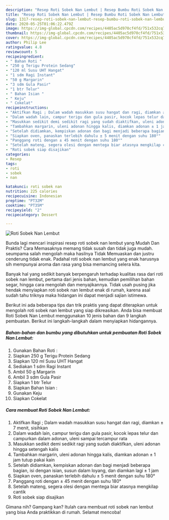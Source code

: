 ```yaml
---
description: "Resep Roti Sobek Nan Lembut | Resep Bumbu Roti Sobek Nan Lembut Yang Sempurna"
title: "Resep Roti Sobek Nan Lembut | Resep Bumbu Roti Sobek Nan Lembut Yang Sempurna"
slug: 1317-resep-roti-sobek-nan-lembut-resep-bumbu-roti-sobek-nan-lembut-yang-sempurna
date: 2020-05-25T01:06:22.479Z
image: https://img-global.cpcdn.com/recipes/4405ac5d970cf4fd/751x532cq70/roti-sobek-nan-lembut-foto-resep-utama.jpg
thumbnail: https://img-global.cpcdn.com/recipes/4405ac5d970cf4fd/751x532cq70/roti-sobek-nan-lembut-foto-resep-utama.jpg
cover: https://img-global.cpcdn.com/recipes/4405ac5d970cf4fd/751x532cq70/roti-sobek-nan-lembut-foto-resep-utama.jpg
author: Philip Lee
ratingvalue: 4.8
reviewcount: 5
recipeingredient:
- " Bahan Roti "
- "250 g Terigu Protein Sedang"
- "120 ml Susu UHT Hangat"
- "1 sdm Ragi Instant"
- "50 g Margarin"
- "3 sdm Gula Pasir"
- "1 btr Telur"
- " Bahan Isian "
- " Keju"
- " Cokelat"
recipeinstructions:
- "Aktifkan Ragi ; Dalam wadah masukkan susu hangat dan ragi, diamkan ± 7 menit, sisihkan"
- "Dalam wadah lain, campur terigu dan gula pasir, kocok lepas telur dan campurkan dalam adonan, uleni sampai tercampur rata"
- "Masukkan sedikit demi sedikit ragi yang sudah diaktifkan, uleni adonan hingga setengah kalis"
- "Tambahkan margarin, uleni adonan hingga kalis, diamkan adonan ± 1 jam tutup pakai kain"
- "Setelah didiamkan, kempiskan adonan dan bagi menjadi beberapa bagian, isi dengan isian, susun dalam loyang, dan diamkan lagi ± 1 jam"
- "Siapkan oven, panaskan terlebih dahulu ± 5 menit dengan suhu 180°"
- "Panggang roti dengan ± 45 menit dengan suhu 180°"
- "Setelah mateng, segera olesi dengan mentega biar atasnya mengkilap cantik"
- "Roti sobek siap disajikan"
categories:
- Resep
tags:
- roti
- sobek
- nan

katakunci: roti sobek nan 
nutrition: 225 calories
recipecuisine: Indonesian
preptime: "PT32M"
cooktime: "PT35M"
recipeyield: "2"
recipecategory: Dessert

---
```



![Roti Sobek Nan Lembut](https://img-global.cpcdn.com/recipes/4405ac5d970cf4fd/751x532cq70/roti-sobek-nan-lembut-foto-resep-utama.jpg)

Bunda lagi mencari inspirasi resep roti sobek nan lembut yang Mudah Dan Praktis? Cara Memasaknya memang tidak susah dan tidak juga mudah. seumpama salah mengolah maka hasilnya Tidak Memuaskan dan justru cenderung tidak enak. Padahal roti sobek nan lembut yang enak harusnya sih mempunyai aroma dan rasa yang bisa memancing selera kita.

Banyak hal yang sedikit banyak berpengaruh terhadap kualitas rasa dari roti sobek nan lembut, pertama dari jenis bahan, kemudian pemilihan bahan segar, hingga cara mengolah dan menyajikannya. Tidak usah pusing jika hendak menyiapkan roti sobek nan lembut enak di rumah, karena asal sudah tahu triknya maka hidangan ini dapat menjadi sajian istimewa.




Berikut ini ada beberapa tips dan trik praktis yang dapat diterapkan untuk mengolah roti sobek nan lembut yang siap dikreasikan. Anda bisa membuat Roti Sobek Nan Lembut menggunakan 10 jenis bahan dan 9 langkah pembuatan. Berikut ini langkah-langkah dalam menyiapkan hidangannya.

<!--inarticleads1-->

##### Bahan-bahan dan bumbu yang dibutuhkan untuk pembuatan Roti Sobek Nan Lembut:

1. Gunakan  Bahan Roti :
1. Siapkan 250 g Terigu Protein Sedang
1. Siapkan 120 ml Susu UHT Hangat
1. Sediakan 1 sdm Ragi Instant
1. Ambil 50 g Margarin
1. Ambil 3 sdm Gula Pasir
1. Siapkan 1 btr Telur
1. Siapkan  Bahan Isian :
1. Gunakan  Keju
1. Siapkan  Cokelat




<!--inarticleads2-->

##### Cara membuat Roti Sobek Nan Lembut:

1. Aktifkan Ragi ; Dalam wadah masukkan susu hangat dan ragi, diamkan ± 7 menit, sisihkan
1. Dalam wadah lain, campur terigu dan gula pasir, kocok lepas telur dan campurkan dalam adonan, uleni sampai tercampur rata
1. Masukkan sedikit demi sedikit ragi yang sudah diaktifkan, uleni adonan hingga setengah kalis
1. Tambahkan margarin, uleni adonan hingga kalis, diamkan adonan ± 1 jam tutup pakai kain
1. Setelah didiamkan, kempiskan adonan dan bagi menjadi beberapa bagian, isi dengan isian, susun dalam loyang, dan diamkan lagi ± 1 jam
1. Siapkan oven, panaskan terlebih dahulu ± 5 menit dengan suhu 180°
1. Panggang roti dengan ± 45 menit dengan suhu 180°
1. Setelah mateng, segera olesi dengan mentega biar atasnya mengkilap cantik
1. Roti sobek siap disajikan




Gimana nih? Gampang kan? Itulah cara membuat roti sobek nan lembut yang bisa Anda praktikkan di rumah. Selamat mencoba!
